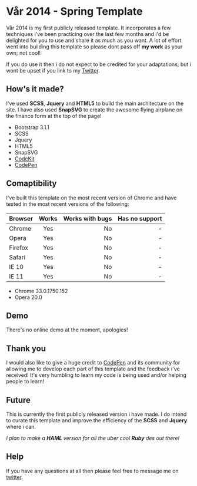 # Vår 2014 - Spring Template
Vår 2014 is my first publicly released template. It incorporates a few techniques i've been practicing over the last few months and i'd be delighted for you to use and share it as much as you want. A lot of effort went into building this template so please dont pass off **my work** as your own; not cool!

If you do use it then i do not expect to be credited for your adaptations; but i wont be upset if you link to my [Twitter](http://twitter.com/mattsince87).

## How's it made?
I've used **SCSS**, **Jquery** and **HTML5** to build the main architecture on the site. I have also used **SnapSVG** to create the awesome flying airplane on the finance form at the top of the page!

* Bootstrap 3.1.1
* SCSS
* Jquery
* HTML5
* SnapSVG
* [CodeKit](https://incident57.com/codekit/)
* [CodePen](http://codepen.io)

## Comaptibility

I've built this template on the most recent version of Chrome and have tested in the most recent versions of the following:

| Browser       | Works         | Works with bugs | Has no support |
| ------------- |:-------------:| ---------------:| --------------:|
| Chrome        | Yes           | No              | -              |
| Opera         | Yes           | No              | -              |
| Firefox       | Yes           | No              | -              |
| Safari        | Yes           | No              | -              |
| IE 10         | Yes           | No              | -              |
| IE 11         | Yes           | No              | -              |

* Chrome 33.0.1750.152
* Opera 20.0

## Demo

There's no online demo at the moment, apologies!

## Thank you
I would also like to give a huge credit to [CodePen](http://codepen.io) and its community for allowing me to develop each part of this template and the feedback i've received! It's very humbling to learn my code is being used and/or helping people to learn!


## Future
This is currently the first publicly released version i have made. I do intend to curate this template and improve the efficiency of the **SCSS** and **Jquery** where i can.

*I plan to make a **HAML** version for all the uber cool **Ruby** des out there!*

## Help
If you have any questions at all then please feel free to message me on [twitter](http://twitter.com/mattsince87).